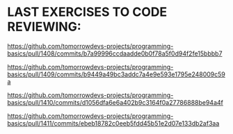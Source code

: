 # LAST EXERCISES TO CODE REVIEWING:

https://github.com/tomorrowdevs-projects/programming-basics/pull/1408/commits/b7a99996ccdaadde0b0f78a5f0d94f2fe15bbbb7

https://github.com/tomorrowdevs-projects/programming-basics/pull/1409/commits/b9449a49bc3addc7a4e9e593e1795e248009c59a

https://github.com/tomorrowdevs-projects/programming-basics/pull/1410/commits/d1056dfa6e6a402b9c3164f0a27786888be94a4f

https://github.com/tomorrowdevs-projects/programming-basics/pull/1411/commits/ebeb18782c0eeb5fdd45b51e2d07e133db2af3aa
